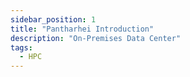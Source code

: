 ```yaml
---
sidebar_position: 1
title: "Pantharhei Introduction"
description: "On-Premises Data Center"
tags:
  - HPC
---
```

